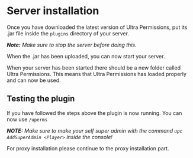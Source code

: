 # Server installation
Once you have downloaded the latest version of Ultra Permissions, put its .jar file inside the `plugins` directory of your server.
<br>

***Note:*** *Make sure to stop the server before doing this.*

When the .jar has been uploaded, you can now start your server.
<br>

When your server has been started there should be a new folder called Ultra Permissions. This means that Ultra Permissions has loaded properly and can now be used.
<br>

## Testing the plugin
If you have followed the steps above the plugin is now running. 
You can now use `/uperms`
<br>

***NOTE:*** *Make sure to make your self super admin with the command `upc AddSuperAdmin <Player>` inside the console!*
<br>

For proxy installation please continue to the proxy installation part.
